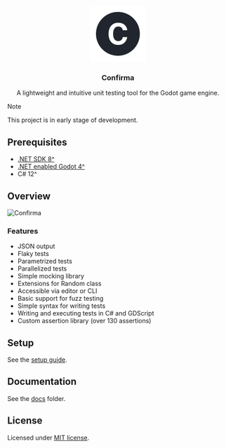 <div align="center">
 <img height=128 src="./docs/resources/icon.svg" alt="Confirma icon" />
 <h3>Confirma</h1>
 <p>A lightweight and intuitive unit testing tool for the Godot game engine.</p>
</div>

> [!NOTE]
> This project is in early stage of development.

## Prerequisites

- [.NET SDK 8^](https://dotnet.microsoft.com/en-us/download)
- [.NET enabled Godot 4^](https://godotengine.org/download)
- C# 12^

## Overview

![Confirma](https://github.com/user-attachments/assets/ee03605f-8ed1-4329-ace5-aabd8788ec76)

### Features

- JSON output
- Flaky tests
- Parametrized tests
- Parallelized tests
- Simple mocking library
- Extensions for Random class
- Accessible via editor or CLI
- Basic support for fuzz testing
- Simple syntax for writing tests
- Writing and executing tests in C# and GDScript
- Custom assertion library (over 130 assertions)

## Setup

See the [setup guide](./docs/SETUP.md).

## Documentation

See the [docs](./docs/) folder.

## License

Licensed under [MIT license](./LICENSE).
